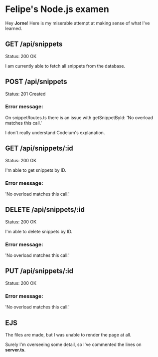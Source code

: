 # Felipe's Node.js examen

Hey **Jorne**! Here is my miserable attempt at making sense of what I've learned.

## GET /api/snippets

Status: 200 OK

I am currently able to fetch all snippets from the database.

## POST /api/snippets

Status: 201 Created

### Error message:

On snippetRoutes.ts there is an issue with getSnippetById: 'No overload matches this call.'

I don't really understand Codeium's explanation.

## GET /api/snippets/:id

Status: 200 OK

I'm able to get snippets by ID.

### Error message:

'No overload matches this call.'

## DELETE /api/snippets/:id

Status: 200 OK

I'm able to delete snippets by ID.

### Error message:

'No overload matches this call.'

## PUT /api/snippets/:id

Status: 200 OK

### Error message:

'No overload matches this call.'

## EJS

The files are made, but I was unable to render the page at all.

Surely I'm overseeing some detail, so I've commented the lines on **server.ts**.
